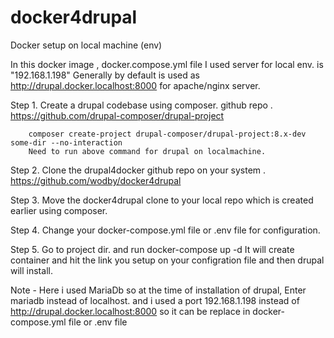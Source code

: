 # docker4drupal
Docker setup on local machine (env)

In this docker image , docker.compose.yml file I used server for local env. is "192.168.1.198"
Generally by default is used as http://drupal.docker.localhost:8000 for apache/nginx server.

Step 1. Create a drupal codebase using composer. 
        github repo . https://github.com/drupal-composer/drupal-project
        
        composer create-project drupal-composer/drupal-project:8.x-dev some-dir --no-interaction
        Need to run above command for drupal on localmachine.
        
Step 2. Clone the drupal4docker github repo on your system . 
        https://github.com/wodby/docker4drupal
        
Step 3. Move the docker4drupal clone to your local repo which is created earlier using composer.

Step 4. Change your docker-compose.yml file or .env file for configuration.

Step 5. Go to project dir. and run docker-compose up -d 
        It will create container and hit the link you setup on your configration file and
        then drupal will install. 
        
 
 
Note - Here i used MariaDb so at the time of installation of drupal,
       Enter mariadb instead of localhost.
       and i used a port 192.168.1.198 instead of http://drupal.docker.localhost:8000
       so it can be replace in docker-compose.yml file or .env file 
 
        
        


